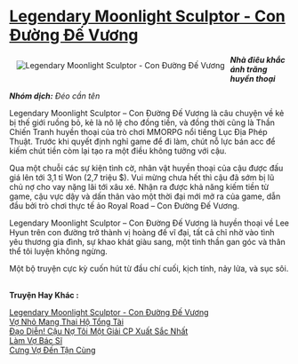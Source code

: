 <a href="https://utruyen.com/truyen/legendary-moonlight-sculptor-con-duong-de-vuong/17034/" title="Legendary Moonlight Sculptor - Con Đường Đế Vương"><h1>Legendary Moonlight Sculptor - Con Đường Đế Vương</h1></a><div style="display:table"><img align="right" style="float: left; padding: 10px;" src="https://utruyen.com/images/story/200x260/legendary-moonlight-sculptor-con-duong-de-vuong.jpg" alt="Legendary Moonlight Sculptor - Con Đường Đế Vương"><b><i>Nhà điêu khắc ánh trăng huyền thoại</i></b><b><i><p></p>Nhóm dịch:</i></b><i> Đéo cần tên</i><p></p>Legendary Moonlight Sculptor – Con Đường Đế Vương là câu chuyện về kẻ bị thế giới ruồng bỏ, kẻ là nô lệ cho đồng tiền, và đồng thời cũng là Thần Chiến Tranh huyền thoại của trò chơi MMORPG nổi tiếng Lục Địa Phép Thuật. Trước khi quyết định nghỉ game để đi làm, chút nỗ lực bán acc để kiếm chút tiền còm lại tạo ra một điều không tưởng với cậu.<p></p>Qua một chuỗi các sự kiện tình cờ, nhân vật huyền thoại của cậu được đấu giá lên tới 3,1 tỉ Won (2,7 triệu $). Vui mừng chưa hết thì cậu đã sớm bị lũ chủ nợ cho vay nặng lãi tới xâu xé. Nhận ra được khả năng kiếm tiền từ game, cậu vực dậy và dấn thân vào một thời đại mới mở ra của game, dẫn đầu bởi trò chơi thực tế ảo Royal Road – Con Đường Đế Vương.<p></p>Legendary Moonlight Sculptor – Con Đường Đế Vương là huyền thoại về Lee Hyun trên con đường trở thành vị hoàng đế vĩ đại, tất cả chỉ nhờ vào tình yêu thương gia đình, sự khao khát giàu sang, một tinh thần gan góc và thân thể tôi luyện không ngừng.<p></p>Một bộ truyện cực kỳ cuốn hút từ đầu chí cuối, kịch tính, nảy lửa, và sục sôi.</div><p><br><b>Truyện Hay Khác :</b></p><a href="https://utruyen.com/truyen/legendary-moonlight-sculptor-con-duong-de-vuong/17034/" alt="Legendary Moonlight Sculptor - Con Đường Đế Vương">Legendary Moonlight Sculptor - Con Đường Đế Vương</a><br/><a href="https://utruyen.com/truyen/vo-nho-mang-thai-ho-tong-tai/19167/" alt="Vợ Nhỏ Mang Thai Hộ Tổng Tài">Vợ Nhỏ Mang Thai Hộ Tổng Tài</a><br/><a href="https://github.com/quanluxury/ngontinhhot/tree/master/truyenhay/19475" alt="Đạo Diễn! Cậu Nợ Tôi Một Giải CP Xuất Sắc Nhất">Đạo Diễn! Cậu Nợ Tôi Một Giải CP Xuất Sắc Nhất</a><br/><a href="https://github.com/quanluxury/ngontinhhot/tree/master/truyenhay/19179" alt="Làm Vợ Bác Sĩ">Làm Vợ Bác Sĩ</a><br/><a href="https://www.google.td/url?q=https%3A%2F%2Futruyen.com%2Ftruyen%2Fcung-vo-den-tan-cung%2F19169%2F" alt="Cưng Vợ Đến Tận Cùng">Cưng Vợ Đến Tận Cùng</a><br/>